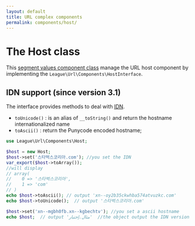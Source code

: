 ```yaml
---
layout: default
title: URL complex components
permalink: components/host/
---
```


# The Host class

This [segment values component class](/components/overview/#segment-components) manage the URL host component by implementing the `League\Url\Components\HostInterface`.

## IDN support (since version 3.1)

The interface provides methods to deal with <a href="http://en.wikipedia.org/wiki/Internationalized_domain_name" target="_blank"><abbr title="Internationalized Domain Name">IDN</abbr></a>.

* `toUnicode()` : is an alias of `__toString()` and return the hostname internationalized name
* `toAscii()` : return the Punycode encoded hostname; 

~~~php
use League\Url\Components\Host;

$host = new Host;
$host->set('스타벅스코리아.com'); //you set the IDN
var_export($host->toArray());
//will display
// array(
//    0 => '스타벅스코리아',
//    1 => 'com'
// )
echo $host->toAscii(); // output 'xn--oy2b35ckwhba574atvuzkc.com'
echo $host->toUnicode();  // output '스타벅스코리아.com'

$host->set('xn--mgbh0fb.xn--kgbechtv'); //you set a ascii hostname
echo $host;  // output 'مثال.إختبار'  //the object output the IDN version
~~~